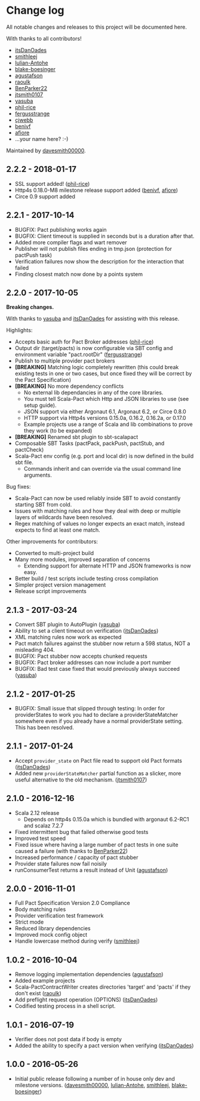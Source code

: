 # Change log
All notable changes and releases to this project will be documented here.

With thanks to all contributors!

- [itsDanOades]
- [smithleej]
- [Iulian-Antohe]
- [blake-boesinger]
- [agustafson]
- [raoulk]
- [BenParker22]
- [jtsmith0107]
- [yasuba]
- [phil-rice]
- [fergusstrange]
- [cjwebb]
- [benivf]
- [afiore]
- ...your name here? :-)

Maintained by [davesmith00000].

## 2.2.2 - 2018-01-17
- SSL support added! ([phil-rice])
- Http4s 0.18.0-M8 milestone release support added ([benivf], [afiore])
- Circe 0.9 support added

## 2.2.1 - 2017-10-14
- BUGFIX: Pact publishing works again
- BUGFIX: Client timeout is supplied in seconds but is a duration after that.
- Added more compiler flags and wart remover
- Publisher will not publish files ending in tmp.json (protection for pactPush task)
- Verification failures now show the description for the interaction that failed
- Finding closest match now done by a points system

## 2.2.0 - 2017-10-05
**Breaking changes.**

With thanks to [yasuba] and [itsDanOades] for assisting with this release.

Highlights:

- Accepts basic auth for Pact Broker addresses ([phil-rice])
- Output dir (target/pacts) is now configurable via SBT config and environment variable "pact.rootDir" ([fergusstrange])
- Publish to multiple provider pact brokers
- **[BREAKING]** Matching logic completely rewritten (this could break existing tests in one or two cases, but once fixed they will be correct by the Pact Specification)
- **[BREAKING]** No more dependency conflicts
    - No external lib dependancies in any of the core libraries.
    - You must tell Scala-Pact which Http and JSON libraries to use (see setup guide).
    - JSON support via either Argonaut 6.1, Argonaut 6.2, or Circe 0.8.0
    - HTTP support via Http4s versions 0.15.0a, 0.16.2, 0.16.2a, or 0.17.0
    - Example projects use a range of Scala and lib combinations to prove they work (to be expanded)
- **[BREAKING]** Renamed sbt plugin to sbt-scalapact
- Composable SBT Tasks (pactPack, packPush, pactStub, and pactCheck)
- Scala-Pact env config (e.g. port and local dir) is now defined in the build sbt file.
  - Commands inherit and can override via the usual command line arguments.

Bug fixes:

- Scala-Pact can now be used reliably inside SBT to avoid constantly starting SBT from cold.
- Issues with matching rules and how they deal with deep or multiple layers of wildcards have been resolved.
- Regex matching of values no longer expects an exact match, instead expects to find at least one match.

Other improvements for contributors:

- Converted to multi-project build
- Many more modules, improved separation of concerns
  - Extending support for alternate HTTP and JSON frameworks is now easy.
- Better build / test scripts include testing cross compilation
- Simpler project version management
- Release script improvements

## 2.1.3 - 2017-03-24
- Convert SBT plugin to AutoPlugin ([yasuba])
- Ability to set a client timeout on verification ([itsDanOades])
- XML matching rules now work as expected
- Pact match failures against the stubber now return a 598 status, NOT a misleading 404.
- BUGFIX: Pact stubber now accepts chunked requests
- BUGFIX: Pact broker addresses can now include a port number
- BUGFIX: Bad test case fixed that would previously always succeed ([yasuba])

## 2.1.2 - 2017-01-25
- BUGFIX: Small issue that slipped through testing: In order for providerStates to work you had to declare a providerStateMatcher somewhere even if you already have a normal providerState setting. This has been resolved.

## 2.1.1 - 2017-01-24
- Accept `provider_state` on Pact file read to support old Pact formats ([itsDanOades])
- Added new `providerStateMatcher` partial function as a slicker, more useful alternative to the old mechanism. ([jtsmith0107])

## 2.1.0 - 2016-12-16
- Scala 2.12 release
    - Depends on http4s 0.15.0a which is bundled with argonaut 6.2-RC1 and scalaz 7.2.7
- Fixed intermittent bug that failed otherwise good tests
- Improved test speed
- Fixed issue where having a large number of pact tests in one suite caused a failure (with thanks to [BenParker22])
- Increased performance / capacity of pact stubber
- Provider state failures now fail noisily
- runConsumerTest returns a result instead of Unit ([agustafson])

## 2.0.0 - 2016-11-01
- Full Pact Specification Version 2.0 Compliance
- Body matching rules
- Provider verification test framework
- Strict mode
- Reduced library dependencies
- Improved mock config object
- Handle lowercase method during verify ([smithleej])

## 1.0.2 - 2016-10-04
- Remove logging implementation dependencies ([agustafson])
- Added example projects
- Scala-PactContractWriter creates directories 'target' and 'pacts' if they don't exist ([raoulk])
- Add preflight request operation (OPTIONS) ([itsDanOades])
- Codified testing process in a shell script.

## 1.0.1 - 2016-07-19
- Verifier does not post data if body is empty
- Added the ability to specify a pact version when verifying ([itsDanOades])

## 1.0.0 - 2016-05-26
- Initial public release following a number of in house only dev and milestone versions. ([davesmith00000], [Iulian-Antohe], [smithleej], [blake-boesinger])

[davesmith00000]: https://github.com/davesmith00000
[itsDanOades]: https://github.com/itsDanOades
[smithleej]: https://github.com/smithleej
[Iulian-Antohe]: https://github.com/iulian-antohe
[blake-boesinger]: https://github.com/blake-boesinger
[agustafson]: https://github.com/agustafson
[raoulk]: https://github.com/raoulk
[BenParker22]: https://github.com/BenParker22
[jtsmith0107]: https://github.com/jtsmith0107
[yasuba]: https://github.com/yasuba
[phil-rice]: https://github.com/phil-rice
[fergusstrange]: https://github.com/fergusstrange
[cjwebb]: https://github.com/cjwebb
[benivf]: https://github.com/benivf
[afiore]: https://github.com/afiore
